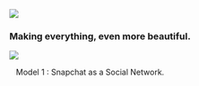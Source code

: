 <img src = "http://i.imgur.com/SUYdGzw.png?1">
<br>
<h3>Making everything, even more beautiful.</h3>

<img src = "http://i.imgur.com/drotXOT.png?1">
<br>
<p>&nbsp;&nbsp; Model 1 : Snapchat as a Social Network.</p>
